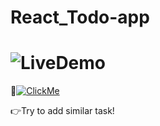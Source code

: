 # React_Todo-app
# ![LiveDemo](https://img.shields.io/badge/WatchLiveDemo-05122A?style=flat&color=yellow)
:round_pushpin:[![ClickMe](https://img.shields.io/badge/ClickMe-05122A?style=flat&logo=clickme)](https://jeelgajera.github.io/React_Todo-app/)

👉Try to add similar task!
